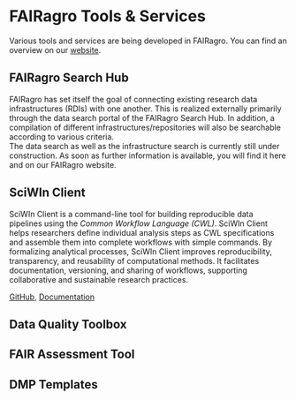 # FAIRagro Tools & Services

Various tools and services are being developed in FAIRagro.
You can find an overview on our [website]().

<!--Link zu Website einfügen und Liste der Tools anpassen!
Rücksprache mit Manuela was kommt wohin...-->

## FAIRagro Search Hub
<!--Text größtenteils identisch mit "FAIRagro Infrastruktur-Suche"-Abschnitt unter Repositories-->
FAIRagro has set itself the goal of connecting existing research data infrastructures (RDIs) with one another.
This is realized externally primarily through the data search portal of the FAIRagro Search Hub.
In addition, a compilation of different infrastructures/repositories will also be searchable according to various criteria.  
The data search as well as the infrastructure search is currently still under construction.
As soon as further information is available, you will find it here and on our FAIRagro website.

## SciWIn Client
SciWIn Client is a command-line tool for building reproducible data pipelines using the _Common Workflow Language (CWL)_. SciWIn Client helps researchers define individual analysis steps as CWL specifications and assemble them into complete workflows with simple commands.
By formalizing analytical processes, SciWIn Client improves reproducibility, transparency, and reusability of computational methods. It facilitates documentation, versioning, and sharing of workflows, supporting collaborative and sustainable research practices.

[GitHub](https://github.com/fairagro/m4.4_sciwin_client), [Documentation](https://fairagro.github.io/m4.4_sciwin_client/)

## Data Quality Toolbox

## FAIR Assessment Tool

## DMP Templates

